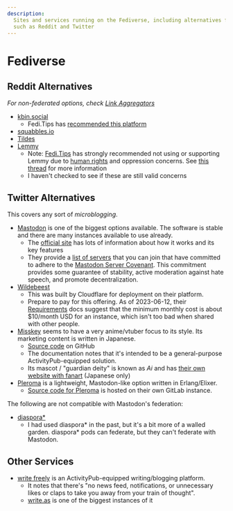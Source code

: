 ```yaml
---
description:
  Sites and services running on the Fediverse, including alternatives for sites
  such as Reddit and Twitter
---
```


# Fediverse

## Reddit Alternatives

_For non-federated options, check
[Link Aggregators](/social-media/link-aggregators.md)_

- [kbin.social](https://kbin.social)
  - Fedi.Tips has
    [recommended this platform](https://mstdn.social/@feditips/110521303082388526)
- [squabbles.io](https://squabbles.io)
- [Tildes](https://tildes.net)
- [Lemmy](https://join-lemmy.org/instances)
  - Note: [Fedi.Tips](https://mstdn.social/@feditips) has strongly recommended
    not using or supporting Lemmy due to [human rights](/human-rights/index.md)
    and oppression concerns. See
    [this thread](https://mstdn.social/@feditips/106835057054633379) for more
    information
  - I haven't checked to see if these are still valid concerns

## Twitter Alternatives

This covers any sort of _microblogging_.

- [Mastodon](/social-media/mastodon.md) is one of the biggest options available.
  The software is stable and there are many instances available to use already.
  - The [official site](https://joinmastodon.org/) has lots of information about
    how it works and its key features
  - They provide a [list of servers](https://joinmastodon.org/servers) that you
    can join that have committed to adhere to the
    [Mastodon Server Covenant](https://joinmastodon.org/covenant). This
    commitment provides some guarantee of stability, active moderation against
    hate speech, and promote decentralization.
- [Wildebeest](https://github.com/cloudflare/wildebeest)
  - This was built by Cloudflare for deployment on their platform.
  - Prepare to pay for this offering. As of 2023-06-12, their
    [Requirements](https://github.com/cloudflare/wildebeest/blob/main/docs/requirements.md)
    docs suggest that the minimum monthly cost is about $10/month USD for an
    instance, which isn't too bad when shared with other people.
- [Misskey](https://misskey-hub.net/en/) seems to have a very anime/vtuber focus
  to its style. Its marketing content is written in Japanese.
  - [Source code](https://github.com/misskey-dev/misskey-hub) on GitHub
  - The documentation notes that it's intended to be a general-purpose
    ActivityPub-equipped solution.
  - Its mascot / "guardian deity" is known as _Ai_ and has
    [their own website with fanart](https://xn--931a.moe/) (Japanese only)
- [Pleroma](https://pleroma.social/) is a lightweight, Mastodon-like option
  written in Erlang/Elixer.
  - [Source code for Pleroma](https://git.pleroma.social/pleroma/) is hosted on
    their own GitLab instance.

The following are not compatible with Mastodon's federation:

- [diaspora\*](https://diasporafoundation.org/)
  - I had used diaspora\* in the past, but it's a bit more of a walled garden.
    diaspora\* pods can federate, but they can't federate with Mastodon.

## Other Services

- [write freely](https://writefreely.org/) is an ActivityPub-equipped
  writing/blogging platform.
  - It notes that there's "no news feed, notifications, or unnecessary likes or
    claps to take you away from your train of thought".
  - [write.as](https://write.as/) is one of the biggest instances of it
